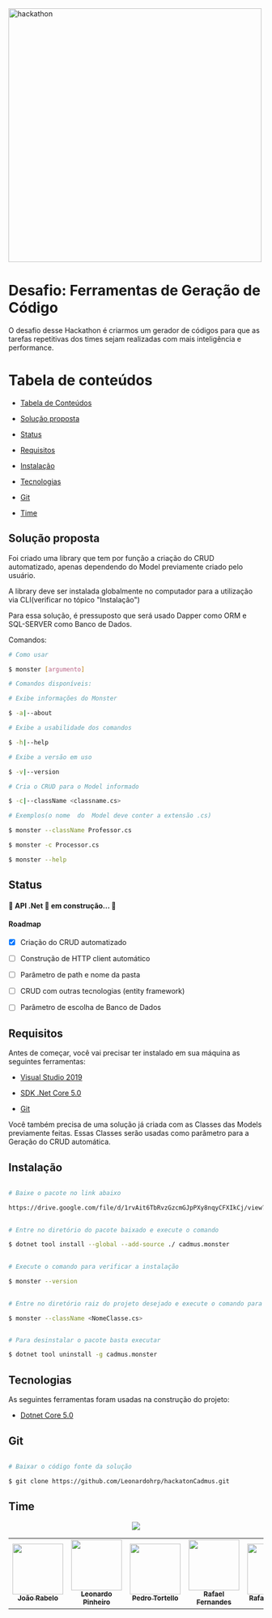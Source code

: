   

<img  alt="hackathon"  src="https://i.imgur.com/yvhrSvH.png"  width="500px"  align="center"  />

  

# Desafio: Ferramentas de Geração de Código

O desafio desse Hackathon é criarmos um gerador de códigos para que as tarefas repetitivas dos times sejam realizadas com mais inteligência e performance.

# Tabela de conteúdos

<!--ts-->

*  [Tabela de Conteúdos](#tabela-de-conteúdos)

*  [Solução proposta](#solução-proposta)

*  [Status](#status)

*  [Requisitos](#requisitos)

*  [Instalação](#instalação)

*  [Tecnologias](#tecnologias)

*  [Git](#git)

*  [Time](#time)

<!--te-->


## Solução proposta

Foi criado uma library que tem por função a criação do CRUD automatizado, apenas dependendo do Model previamente criado pelo usuário.

A library deve ser instalada globalmente no computador para a utilização via CLI(verificar no tópico "Instalação")

Para essa solução, é pressuposto que será usado Dapper como ORM e SQL-SERVER como Banco de Dados.

Comandos:
```bash
# Como usar

$ monster [argumento]

# Comandos disponíveis:

# Exibe informações do Monster

$ -a|--about 

# Exibe a usabilidade dos comandos

$ -h|--help 

# Exibe a versão em uso

$ -v|--version

# Cria o CRUD para o Model informado

$ -c|--className <classname.cs> 

# Exemplos(o nome  do  Model deve conter a extensão .cs)

$ monster --className Professor.cs

$ monster -c Processor.cs

$ monster --help
```


## Status

<h4> 🚧 API .Net 🚀 em construção... 🚧 </h4>

#### Roadmap
- [x] Criação do CRUD automatizado
- [ ] Construção de HTTP client automático
- [ ] Parâmetro de path e nome da pasta
- [ ] CRUD com outras tecnologias (entity framework)
- [ ] Parâmetro de escolha de Banco de Dados


## Requisitos

Antes de começar, você vai precisar ter instalado em sua máquina as seguintes ferramentas:

- [Visual Studio 2019](https://visualstudio.microsoft.com/vs/)

- [SDK .Net Core 5.0](https://dotnet.microsoft.com/download/dotnet/5.0)

- [Git](https://git-scm.com/)

Você também precisa de uma solução já criada com as Classes das Models previamente feitas. 
Essas Classes serão usadas como parâmetro para a Geração do CRUD automática.

  

## Instalação

```bash

# Baixe o pacote no link abaixo

https://drive.google.com/file/d/1rvAit6TbRvzGzcmGJpPXy8nqyCFXIkCj/view?usp=sharing

 
# Entre no diretório do pacote baixado e execute o comando

$ dotnet tool install --global --add-source ./ cadmus.monster

  
# Execute o comando para verificar a instalação

$ monster --version

  
# Entre no diretório raiz do projeto desejado e execute o comando para gerar o CRUD

$ monster --className <NomeClasse.cs>


# Para desinstalar o pacote basta executar

$ dotnet tool uninstall -g cadmus.monster
```

  

## Tecnologias

As seguintes ferramentas foram usadas na construção do projeto:

-  [Dotnet Core 5.0](https://docs.microsoft.com/pt-br/aspnet/core/?view=aspnetcore-5.0)

  

## Git

```bash

# Baixar o código fonte da solução

$ git clone https://github.com/Leonardohrp/hackatonCadmus.git
```

  

## Time

<p  align="center"><img  src="https://img.shields.io/static/v1?label=Cadmus&message=Time Monster&color=42b6f5&style=for-the-badge&logo"/></p>

<table  align="center">

<tr  border="hidden">

<td  align="center"  border="hidden"><a  href="https://github.com/joaorabelo"><img  src="https://i.imgur.com/NsccSc0.jpg"  width="100px;"  height="100px"  alt=""/><br  /><sub><b>João Rabelo</b></sub></a></td>

<td  align="center"><a  href="https://github.com/leonardohrp"><img  src="https://i.imgur.com/LxJ1dxG.jpg"  width="100px;"  height="100px"  alt=""/><br  /><sub><b>Leonardo Pinheiro</b></sub></a></td>

<td  align="center"><a  href="https://github.com/ptortello"><img  src="https://i.imgur.com/RuXDqgZ.jpg"  width="100px;"  alt=""/><br  /><sub><b>Pedro Tortello</b></sub></a></td>

<td  align="center"><a  href="https://www.linkedin.com/in/rafael-quevedo-fernandes-390b072b/"><img  src="https://i.imgur.com/fvLrrUJ.jpg"  width="100px;"  alt=""/><br  /><sub><b>Rafael Fernandes</b></sub></a></td>

<td  align="center"><a  href="https://www.linkedin.com/in/rafael-tadioto-2583a42a/"><img  src="https://i.imgur.com/yx1gHgy.jpg"  width="100px;"  alt=""/><br  /><sub><b>Rafael Tadioto</b></sub></a></td>

</tr>

</table>
